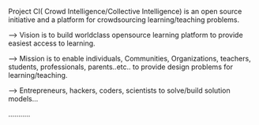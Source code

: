 Project CI( Crowd Intelligence/Collective Intelligence) is an open source initiative and a platform for crowdsourcing learning/teaching problems.

--> Vision is to build worldclass opensource learning platform to provide easiest access to learning.


--> Mission is to enable individuals, Communities, Organizations, teachers, students, professionals, parents..etc.. to provide design problems for learning/teaching.


--> Entrepreneurs, hackers, coders, scientists to solve/build solution models...

...........
